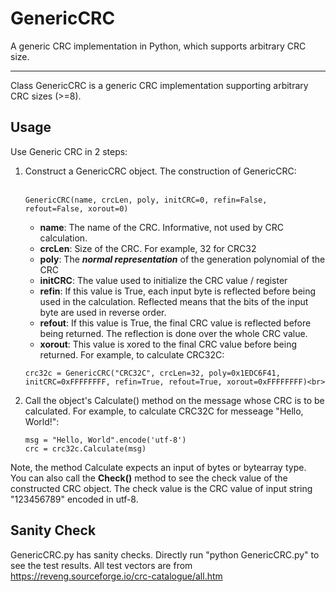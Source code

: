 # GenericCRC
A generic CRC implementation in Python, which supports arbitrary CRC size.

---

Class GenericCRC is a generic CRC implementation supporting arbitrary CRC sizes (>=8). 

## Usage
Use Generic CRC in 2 steps:
1. Construct a GenericCRC object. The construction of GenericCRC:<br><br>
    ```
    GenericCRC(name, crcLen, poly, initCRC=0, refin=False, refout=False, xorout=0)
    ```
    - **name**: The name of the CRC. Informative, not used by CRC calculation.
    - **crcLen**: Size of the CRC. For example, 32 for CRC32
    - **poly**: The ***normal representation*** of the generation polynomial of the CRC
    - **initCRC**: The value used to initialize the CRC value / register
    - **refin**: If this value is True, each input byte is reflected before being used in the calculation. Reflected means that the bits of the input byte are used in reverse order.
    - **refout**:  If this value is True, the final CRC value is reflected before being returned. The reflection is done over the whole CRC value.
    - **xorout**: This value is xored to the final CRC value before being returned.
    For example, to calculate CRC32C:<br>
    ```
    crc32c = GenericCRC("CRC32C", crcLen=32, poly=0x1EDC6F41, initCRC=0xFFFFFFFF, refin=True, refout=True, xorout=0xFFFFFFFF)<br>
    ```
2. Call the object's Calculate() method on the message whose CRC is to be calculated. For example, to calculate CRC32C for messeage "Hello, World!":<br>
    ```
    msg = "Hello, World".encode('utf-8')
    crc = crc32c.Calculate(msg)
    ```
  Note, the method Calculate expects an input of bytes or bytearray type.<br>
  You can also call the **Check()** method to see the check value of the constructed CRC object. The check value is the CRC value of input string "123456789" encoded in utf-8.
  
## Sanity Check
GenericCRC.py has sanity checks. Directly run "python GenericCRC.py" to see the test results. All test vectors are from https://reveng.sourceforge.io/crc-catalogue/all.htm

